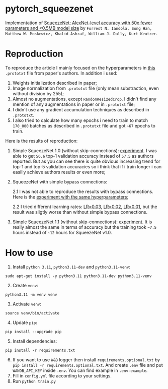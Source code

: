 # pytorch_squeezenet
Implementation of [SqueezeNet: AlexNet-level accuracy with 50x fewer parameters and <0.5MB model size](https://arxiv.org/abs/1602.07360v4) by `Forrest N. Iandola, Song Han, Matthew W. Moskewicz, Khalid Ashraf, William J. Dally, Kurt Keutzer`.

# Reproduction
To reproduce the article I mainly focused on the hyperparameters in [this](https://github.com/forresti/SqueezeNet/blob/master/SqueezeNet_v1.0/solver.prototxt) `.prototxt` file from paper's authors. In addition i used:

1. Weights initialization described in paper;
2. Image normalization from `.prototxt` file (only mean substraction, even without division by 255);
3. Almost no augmentations, except `RandomResizedCrop`. I didn't find any mention of any augmentations in paper or in `.prototxt` file;
4. I didn't use any gradient accumulation techniques as described in `.prototxt`.
5. I also tried to calculate how many epochs i need to train to match `170_000` batches as described in `.prototxt` file and got `~67` epochs to train.

Here is the results of reproduction:
1. Simple SqueezeNet 1.0 (without skip-connections): [experiment](https://wandb.ai/xevolesi/SqueezeNet/runs/xk9u0653/overview?workspace=user-xevolesi). I was able to get `56.6` top-1 validation accuracy instead of `57.5` as authors reported. But as you can see there is quite obvious increasing trend for top-1 and top-5 validation accuracies so i think that if i train longer i can easilly achieve authors results or even more;
2. SqueezeNet with simple bypass connections:

    2.1 I was not able to reproduce the results with bypass connections. Here is the [experiment with the same hyperparameters](https://wandb.ai/xevolesi/SqueezeNet/runs/vfi0r453/overview?workspace=user-xevolesi);

    2.2 I tried different learning rates: [LR=0.03](https://wandb.ai/xevolesi/SqueezeNet/runs/42usodxu/overview?workspace=user-xevolesi), [LR=0.02](https://wandb.ai/xevolesi/SqueezeNet/runs/jky2j69o/overview?workspace=user-xevolesi), [LR=0.01](https://wandb.ai/xevolesi/SqueezeNet/runs/q42atfuk/overview?workspace=user-xevolesi), but the result was sligtly worse than without simple bypass connections.
3. Simple SqueezeNet 1.1 (without skip-connections): [experiment](https://wandb.ai/xevolesi/SqueezeNet/runs/zma3eprl/overview?workspace=user-xevolesi). It is really almost the same in terms of accuracy but the training took `~7.5` hours instead of `~12` hours for SqueezeNet v1.0.

# How to use
1. Install `python 3.11`, `python3.11-dev` and `python3.11-venv`:
```
sudo apt-get install -y python3.11 python3.11-dev python3.11-venv
```
2. Create `venv`:
```
python3.11 -m venv venv
```
3. Activate `venv`:
```
source venv/bin/activate
```
4. Update `pip`:
```
pip install --upgrade pip
```
5. Install dependencies:
```
pip install -r requirements.txt
```
6. If you want to use `W&B` logger then install `requirements.optional.txt` by `pip install -r requirements.optional.txt`. And create `.env` file and put `WANDB_API_KEY` inside `.env`. You can find example in `.env-example`.
7. Fill in `config.yml` file according to your settings.
8. Run `python train.py`